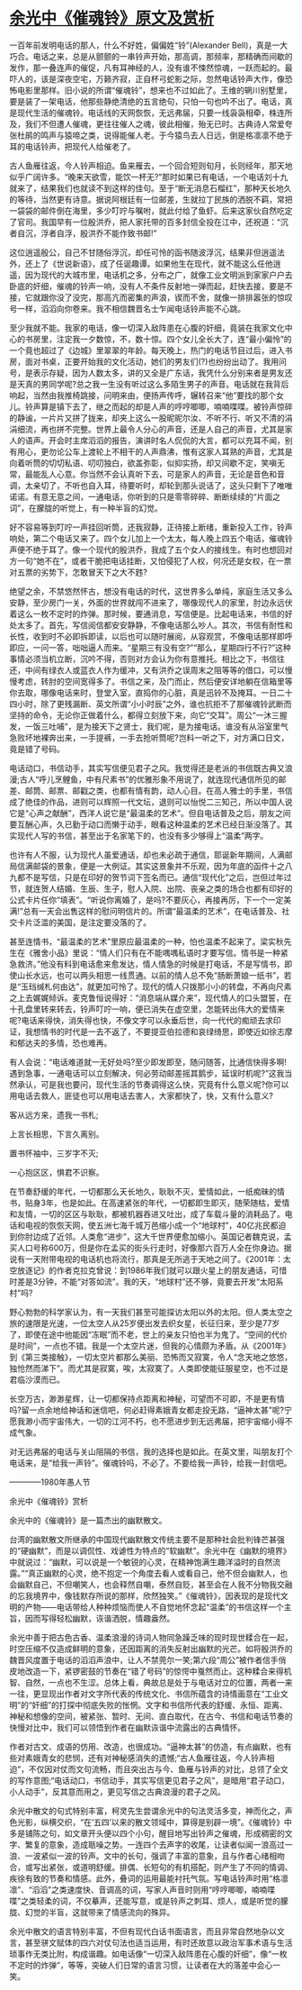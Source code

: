 # [余光中《催魂铃》原文及赏析](https://www.vrrw.net/wx/8738.html)

一百年前发明电话的那人，什么不好姓，偏偏姓“铃”(Alexander Bell)，真是一大巧合。电话之来，总是从颤颤的一串铃声开始，那高调，那频率，那精确而间歇的发作，那一叠连声的催促，凡有耳神经的人，没有谁不悚然惊魂，一跃而起的。最吓人的，该是深夜空宅，万籁齐寂，正自杯弓蛇影之际，忽然电话铃声大作，像恐怖电影里那样。旧小说的所谓“催魂铃”，想来也不过如此了。王维的辋川别墅里，要是装了一架电话，他那些静绝清绝的五言绝句，只怕一句也吟不出了。电话，真是现代生活的催魂铃。电话线的天网恢恢，无远弗届，只要一线袅袅相牵，株连所及，我们不但遭人催魂，更往往催人之魂，彼此相催，殆无已时。古典诗人常爱夸张杜鹃的鸣声与猿啼之类，说得能催人老。于今猿鸟去人日远，倒是格凛凛不绝于耳的电话铃声，把现代人给催老了。

古人鱼雁往返，今人铃声相迫。鱼来雁去，一个回合短则旬月，长则经年，那天地似乎广阔许多。“晚来天欲雪，能饮一杯无?”那时如果已有电话，一个电话刘十九就来了，结果我们也就读不到这样的佳句。至于“断无消息石榴红”，那种天长地久的等待，当然更有诗意。据说阿根廷有一位邮差，生就拉丁民族的洒脱不羁，常把一袋袋的邮件倒在海里，多少叮咛与嘱咐，就此付给了鱼虾。后来这家伙自然吃定了官司。我国早有一位殷洪乔，把人家托带的百多封信全投在江中，还祝道：“沉者自沉，浮者自浮，殷洪乔不能作致书邮!”



这位逍遥殷公，自己不甘随俗浮沉，却任可怜的函书随波浮沉，结果非但逍遥法外，还上了《世说新语》，成了任诞趣谭。如果他生在现代，就不能这么任他逍遥，因为现代的大城市里，电话机之多，分布之广，就像工业文明派到家家户户去卧底的奸细，催魂的铃声一响，没有人不条件反射地一弹而起，赶快去接，要是不接，它就跟你没了没完，那高亢而密集的声浪，锲而不舍，就像一排排嚣张的惊叹号一样，滔滔向你卷来。我不相信魏晋名士乍闻电话铃声能不心跳。

至少我就不能。我家的电话，像一切深入敌阵患在心腹的奸细，竟装在我家文化中心的书房里，注定我一夕数惊，不，数十惊。四个女儿全长大了，连“最小偏怜”的一个竟也超过了《边城》里翠翠的年龄。每天晚上，热门的电话节目过后，进入书房，面对书桌，正要开始我的文化活动，她们的男友们(?)也纷纷出动了。我用问号，是表示存疑，因为人数太多，讲的又全是广东话，我凭什么分别来者是男友还是天真的男同学呢?总之我一生没有听过这么多陌生男子的声音。电话就在我背后响起，当然由我推椅跳接，问明来由，便扬声传呼，辗转召来“他”要找的那个女儿。铃声算是镇下去了，继之而起的却是人声的哼哼唧唧，喃喃喋喋。被铃声惊碎的静谧，一片片又拼了拢来，却夹上这么一股昵昵尔汝、不听不行、听又不清的涓涓细流，再也拼不完整。世界上最令人分心的声音，还是人自己的声音，尤其是家人的语声。开会时主席滔滔的报告，演讲时名人侃侃的大言，都可以充耳不闻，别有用心，更勿论公车上渡轮上不相干的人声鼎沸，惟有这家人耳熟的声音，尤其是向着听筒的切切私语、叨叨独白，欲盖弥彰，似抑实扬，却又间歇不定，笑嗔无常，最能乱人心意。你当然不会认真听下去，可是家人的声音，无论是音色和音调，太亲切了，不听也自入耳，待要听时，却轮到那头说话了，这头只剩下了唯唯诺诺。有意无意之间，一通电话，你听到的只是零零碎碎、断断续续的“片面之词”，在朦胧的听觉上，有一种半盲的幻觉。

好不容易等到叮咛一声挂回听筒，还我寂静，正待接上断绪，重新投入工作，铃声响处，第二个电话又来了。四个女儿加上一个太太，每人晚上四五个电话，催魂铃声便不绝于耳了。像一个现代的殷洪乔，我成了五个女人的接线生。有时也想回对方一句“她不在”，或者干脆把电话挂断，又怕侵犯了人权，何况还是女权，在一票对五票的劣势下，怎敢冒天下之大不韪?

绝望之余，不禁悠然怀古，想没有电话的时代，这世界多么单纯，家庭生活又多么安静，至少房门一关，外面的世界就闯不进来了，哪像现代人的家里，肘边永远伏着这么一枚不定时的炸弹。那时候，要通消息，写信便是。比起电话来，书信的好处太多了。首先，写信阅信都安安静静，不像电话那么吵人。其次，书信有耐性和长性，收到时不必即拆即读，以后也可以随时展阅，从容观赏，不像电话那样即呼即应，一问一答，咄咄逼人而来。“星期三有没有空?”“那么，星期四行不行?”这种事情必须当机立断，沉吟不得，否则对方会认为你有意推托。相比之下，书信往还，中间有绿衣人或蓝衣人作为缓冲，又有洪乔之误周末之阻等等的借口，可以慢慢考虑，转肘的空间宽得多了。书信之来，及门而止，然后便安详地躺在信箱里等你去取，哪像电话来时，登堂入室，直捣你的心脏，真是迅铃不及掩耳。一日二十四小时，除了更残漏断、英文所谓“小小时辰”之外，谁也抗拒不了那催魂铃武断而坚持的命令，无论你正做着什么，都得立刻放下来，向它“交耳”。周公“一沐三握发，一饭三吐哺”，是为接天下之贤士，我们呢，是为接电话。谁没有从浴室里气急败坏地裸奔出来，一手提裤，一手去抢听筒呢?岂料一听之下，对方满口日文，竟是错了号码。

电话动口，书信动手，其实写信便见君子之风。我觉得还是老派的书信既古典又浪漫;古人“呼儿烹鲤鱼，中有尺素书”的优雅形象不用说了，就连现代通信所见的邮差、邮筒、邮票、邮戳之类，也都有情有韵，动人心目。在高人雅士的手里，书信成了绝佳的作品，进则可以辉照一代文坛，退则可以怡悦二三知己，所以中国人说它是“心声之献酬”，西洋人说它是“最温柔的艺术”。但自电话普及之后，朋友之间要互酬心声，久已勤于动口而懒于动手，眼看这种温柔的艺术已经日渐没落了。其实现代人写的书信，甚至出于名家笔下的，也没有多少够得上“温柔”两字。

也许有人不服，认为现代人虽爱通话，却也未必疏于通信，耶诞新年期间，人满邮局信满邮袋的景象，便是一大例证。其实这景象并不乐观，因为年底的函件十之八九都不是写信，只是在印好的贺节词下签名而已。通信“现代化”之后，岂但过年过节，就连贺人结婚、生辰、生子，慰人入院、出院、丧亲之类的场合也都有印好的公式卡片任你“填表”。“听说你离婚了，是吗?不要灰心，再接再厉，下一个一定美满!”总有一天会出售这样的慰问明信片的。所谓“最温柔的艺术”，在电话普及、社交卡片泛滥的美国，是注定要没落的了。

甚至连情书，“最温柔的艺术”里原应最温柔的一种，怕也温柔不起来了。梁实秋先生在《雅舍小品》里说：“情人们只有在不能喁喁私语时才要写信。情书是一种紧急救济。”他没有料到电话愈来愈发达，情人情急的时候是打电话，不是写情书，即使山长水远，也可以两头相思一线贯通。以前的情人总不免“肠断萧娘一纸书”，若是“玉珰缄札何由达”，就更加可怜了。现代的情人只拨那小小的转盘，不再向尺素之上去娓娓倾诉。麦克鲁恒说得好：“消息端从媒介来”，现代情人的口头盟誓，在十孔盘里转来转去，铃声叮咛一响，便已消失在虚空里，怎能转出伟大的爱情来呢?电话来得快，消失得也快，不像文字可以永垂后世，向一代代的痴顽去求印证，我想情书的时代是一去不返了，不要提亚伯拉德和哀绿绮思，即使近如徐志摩和郁达夫的多情，恐也难再。

有人会说：“电话难道就一无好处吗?至少即发即至，随问随答，比通信快得多啊!遇到急事，一通电话可以立刻解决，何必劳动邮差摇其鹅步，延误时机呢?”这我当然承认，可是我也要问，现代生活的节奏调得这么快，究竟有什么意义呢?你可以用电话去救人，匪徒也可以用电话去害人，大家都快了，快，又有什么意义?

客从远方来，遗我一书札;

上言长相思，下言久离别。

置书怀袖中，三岁字不灭;

一心抱区区，惧君不识察。

在节奏舒缓的年代，一切都那么天长地久，耿耿不灭，爱情如此，一纸痴昧的情书，贴身3年，也是如此。在高速紧张的年代，一切都即生即灭，随荣随枯，爱情和友情，一切的区区与耿耿，都被机器吞进又吐出，成了车载斗量的消耗品了。电话和电视的恢恢天网，使五洲七海千城万邑缩小成一个“地球村”，40亿兆民都迫到你肘边成了近邻。人类愈“进步”，这大千世界便愈加缩小。英国记者魏克说，孟买人口号称600万，但是你在孟买的街头行走时，好像那六百万人全在你身边。据说有一天附带电视的电话机也将流行，那真是无所逃于天地之间了。《2001年：太空放逐记》的作者克拉克曾说：到1986年我们就可以跟火星上的朋友通话，可惜时差是3分钟，不能“对答如流”。我的天，“地球村”还不够，竟要去开发“太阳系村”吗?

野心勃勃的科学家认为，有一天我们甚至可能探访太阳以外的太阳。但人类太空之旅的速限是光速，一位太空人从25岁便出发去织女星，长征归来，至少是77岁了，即使在途中他能因“冻眠”而不老，世上的亲友只怕也半为鬼了。“空间的代价是时间”，一点也不错。我是一个太空片迷，但我的心情颇为矛盾。从《2001年》到《第三类接触》，一切太空片都那么美丽、恐怖而又寂寞，令人“念天地之悠悠，独怆然而涕下”。而尤其是寂寞，唉，太寂寞了。人类即使能征服星空，也不过是君临沙漠而已。

长空万古，渺渺星辉，让一切都保持点距离和神秘，可望而不可即，不是更有情吗?留一点余地给神话和迷信吧，何必赶得素娥青女都走投无路，“逼神太甚”呢?宁愿我渺小而宇宙伟大，一切的江河不朽，也不愿进步到无远弗届，把宇宙缩小得不成气象。

对无远弗届的电话与关山阻隔的书信，我的选择也是如此。在英文里，叫朋友打个电话来，是“给我一声铃”。催魂铃吗，不必了。不要给我一声铃，给我一封信吧。

————1980年愚人节

余光中《催魂铃》赏析

余光中的《催魂铃》是一篇杰出的幽默散文。

台湾的幽默散文所继承的中国现代幽默散文传统主要不是那种社会批判锋芒甚强的“硬幽默”，而是以调侃性、戏谑性为特点的“软幽默”。余光中在《幽默的境界》中就说过：“幽默，可以说是一个敏锐的心灵，在精神饱满生趣洋溢时的自然流露。”“真正幽默的心灵，绝不抱定一个角度去看人或看自己，他不但会幽默人，也会幽默自己，不但嘲笑人，也会释然自嘲，泰然自贬，甚至会在人我不分物我交融的忘我境界中，像钱默存所说的那样，欣然独笑。”《催魂铃》，因表现的是现代文明的产物——电话带给人种种烦恼而使人不自觉地怀念起“温柔”的书信这样一个主旨，因而写得轻松幽默，诙谐洒脱，情趣盎然。

余光中善于把古色古香、温柔浪漫的诗词人物同急躁乏味的现时现世糅合在一起，时空压缩不仅造成鲜明的意象，还因距离的消失反射出幽默的光芒。如将殷洪乔的魏晋风度置于电话的滔滔声浪中，让人不禁莞尔一笑;第六段“周公”被作者信手俏皮地改造一下，紧锣密鼓的节奏在“错了号码”的惊愕中戛然而止。这种糅合来得机智、自然，一点也不生涩。总体上看，典故总是处于与电话对立的位置，两者一来一往，更显现出作者对文字所代表的传统文化、书信所蕴含的诗情画意在“工业文明”的“奸细”的打探中彻底失败的怅惘。文字和书信所代表的舒缓、永恒、距离、神秘和想像的空间，被紧张、暂时、无间、直白取代，在古今、书信和电话节奏的快慢对比中，我们可以领悟到作者在幽默诙谐中流露出的古典情怀。

作者对古文、成语的仿用、改造，也很成功。“逼神太甚”的仿造，有点幽默，也有些对素娥青女的悲悯，还有对神秘感消失的遗憾;“古人鱼雁往返，今人铃声相迫”，不仅因对仗而文句流畅，而且突出古与今、鱼雁与铃声的对比，总领了全文的写作意图;“电话动口，书信动手，其实写信更见君子之风”，是暗用“君子动口，小人动手”，反其意而用之，更见写信之古典浪漫的君子之风。

余光中散文的句式特别丰富，柯灵先生尝谓余光中的句法灵活多变，神而化之，声色光影，纵横交织，“在‘五四’以来的散文领域中，算得是别辟一境”。《催魂铃》中多是铺陈之句，如文章开头便以四个小句，醒目地写出铃声之催魂，形成稠密的文字、繁复的意象，造成聒噪之势。一连四个去声字的收尾，让读者似闻一浪高过一浪、一波紧似一波的铃声。文中的长句，强调了丰富的意象，且与作者心绪相吻合，或写出紧张，或道明舒缓。排偶、长短句的有机搭配，则产生了不同的情调、疾徐有致的节奏和情感。此外，叠词的运用最能衬托气氛。写电话铃声时用“格凛凛”、“滔滔”之类速度快、音调高的词，写家人声音时则用“哼哼唧唧，喃喃喋喋”之类轻柔的词，不仅摹声，还能写意，或是铃声之刺耳、烦人，或是听觉的朦胧、幻觉的半盲，这就带来了情感流向的殊异。

余光中散文的语言特别丰富，不但有现代白话书面语言，而且非常自然地杂以文言，甚至骈文赋体的四六对仗句法也适当运用，有时还故意以政治军事术语与生活琐事作无类比附，构成谐趣。如电话像“一切深入敌阵患在心腹的奸细”，像“一枚不定时的炸弹”，等等，突破人们日常的语言习惯，让读者在大的落差中会心一笑。

